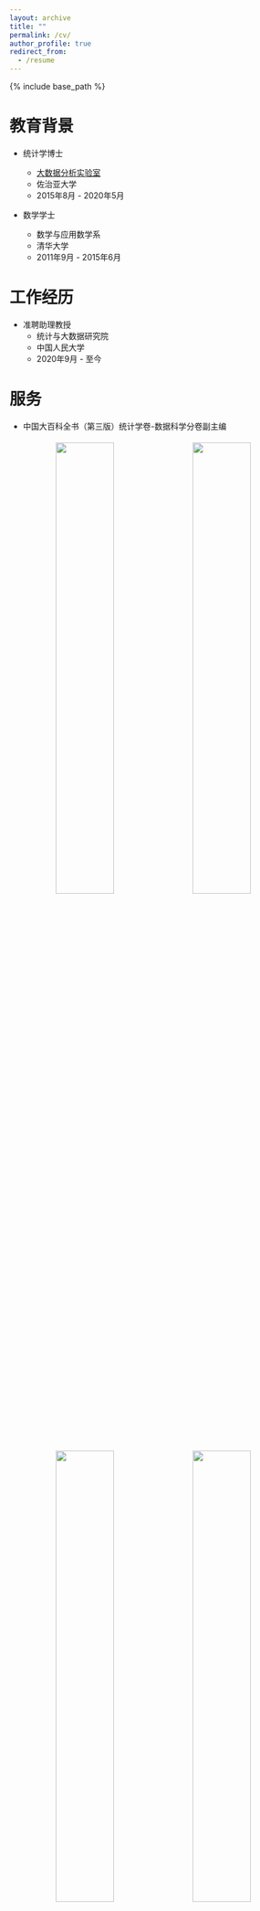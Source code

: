 ```yaml
---
layout: archive
title: ""
permalink: /cv/
author_profile: true
redirect_from:
  - /resume
---
```


{% include base_path %}

教育背景
======
- 统计学博士  
  - [大数据分析实验室](https://bdalpingio.github.io/)  
  - 佐治亚大学  
  - 2015年8月 - 2020年5月

- 数学学士  
  - 数学与应用数学系  
  - 清华大学  
  - 2011年9月 - 2015年6月

工作经历
======
- 准聘助理教授  
  - 统计与大数据研究院  
  - 中国人民大学 
  - 2020年9月 - 至今

服务
======
- 中国大百科全书（第三版）统计学卷-数据科学分卷副主编
<p align="center">
  <img src="https://cheng-bdal.github.io//images/百科全书p1.png" width="45%" style="margin: 5px;">
  <img src="https://cheng-bdal.github.io//images/百科全书p2.png" width="45%" style="margin: 5px;"><br>
  <img src="https://cheng-bdal.github.io//images/百科全书p3.png" width="45%" style="margin: 5px;">
  <img src="https://cheng-bdal.github.io//images/百科全书p4.png" width="45%" style="margin: 5px;">
</p>
- Stat2Spark明理创新实验室指导教师[链接](https://mp.weixin.qq.com/s/ci3yEQE8B6Om9nn7HDRXJA)
- <img src="https://cheng-bdal.github.io//images/明理创新实验室.png" alt="Image" width="400"><br>
- AOS，AOAS, Biometrika, JMLR, JCGS, NeurIPS, ICLR 等期刊会议审稿人 
- Member of the Renmin University of China Shanghai Admissions Committee (2023–2025)
- <img src="https://cheng-bdal.github.io//images/上海招生.png" alt="Image" width="400"><br>
- Representative of Renmin University of China Jiangsu Admissions Committee in 2025; delivered a science outreach talk at Tianyi High School, Jiangsu Province[Link](https://mp.weixin.qq.com/s/Rhzmvg_Trd_3_13nDxzjRg)
- <img src="https://cheng-bdal.github.io//images/江苏招生.png" alt="Image" width="400"><br>

